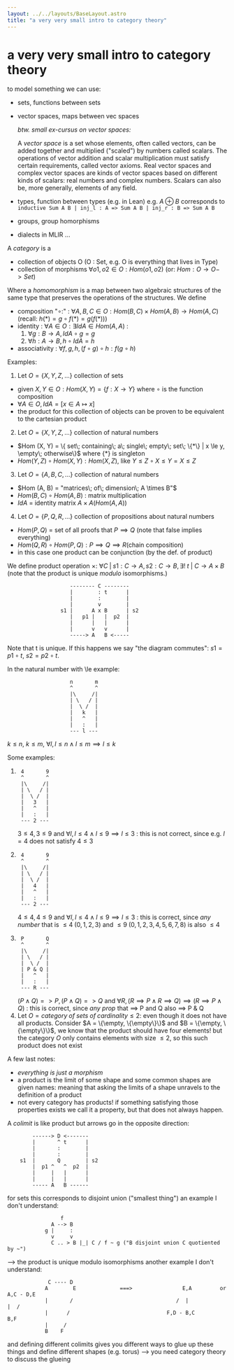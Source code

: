```yaml
---
layout: ../../layouts/BaseLayout.astro
title: "a very very small intro to category theory"
---
```

# a very very small intro to category theory
to model something we can use: 
- sets, functions between sets
- vector spaces, maps between vec spaces 

    *btw. small ex-cursus on vector spaces:*

    A *vector space* is a set whose elements, often called vectors, can be added together and multiplied ("scaled") by numbers called scalars. 
    The operations of vector addition and scalar multiplication must satisfy certain requirements, called vector axioms. 
    Real vector spaces and complex vector spaces are kinds of vector spaces based on different kinds of scalars: real numbers and complex numbers. 
    Scalars can also be, more generally, elements of any field.
- types, function between types (e.g. in Lean)
    e.g. $A \oplus B$ corresponds to 
        ```
        inductive Sum A B
                        | inj_l : A => Sum A B
                        | inj_r : B => Sum A B
        ```
- groups, group homorphisms
- dialects in MLIR
...

A *category* is a 
- collection of objects O (O : Set, e.g. O is everything that lives in Type)
- collection of morphisms $\forall o1, o2 \in O : Hom(o1, o2)$ (or: $Hom: O \rightarrow O -> Set$)

Where a *homomorphism* is a map between two algebraic structures of the same type that preserves the operations of the structures. 
We define
- composition "$\circ:$" : $\forall A, B, C \in O : Hom (B, C) \times Hom (A, B) \rightarrow Hom (A, C)$ (recall: $h (*) = g \circ f (*) = g(f(*))$)
- identity : $\forall A \in O : \exists IdA \in Hom (A, A)$ : 
    1. $\forall g: B \rightarrow A, IdA \circ g = g$
    2. $\forall h: A \rightarrow B, h \circ IdA = h$
- associativity : $\forall f, g, h, (f \circ g) \circ h : f (g \circ h)$

Examples:

1. Let $O = \{X, Y, Z, ...\}$ collection of sets 
- given $X, Y \in O : Hom (X, Y) = \{f : X \rightarrow Y\}$ where $\circ$ is the function composition
- $\forall A \in O, IdA = [x \in A \mapsto x ]$
- the product for this collection of objects can be proven to be equivalent to the cartesian product
2. Let $O = \{X, Y, Z, ...\}$ collection of natural numbers
- $Hom (X, Y) = \{ set\; containing\; a\; single\; empty\; set\; \{*\} | x \le y, \empty\; otherwise\}$ where $\{*\}$ is singleton
- $Hom (Y, Z) \circ Hom (X, Y) : Hom (X, Z)$, like $Y \le Z \circ X \le Y = X \le Z$
3. Let $O = \{A, B, C, ...\}$ collection of natural numbers
- $Hom (A, B) = "matrices\; of\; dimension\; A \times B"$
- $Hom (B, C) \circ Hom (A, B)$ : matrix multiplication
- $IdA$ = identity matrix $A \times A (Hom (A, A))$
4. Let $O = \{P, Q, R, ...\}$ collection of propositions about natural numbers
- $Hom (P, Q)$ = set of all proofs that $P \implies Q$ (note that false implies everything)
- $Hom (Q, R) \circ Hom (P, Q) : P \implies Q \implies R$(chain composition)
- in this case one product can be conjunction (by the def. of product)


We define product operation $\times$: $\forall C \;|\; s1 : C \rightarrow A, s2 : C \rightarrow B, \exists!\; t \:|\: C \rightarrow A \times B$ (note that the product is unique *modulo* isomorphisms.)
```
                    -------- C --------
                    |        : t      |              
                    |        :        |              
                    |        v        |              
                 s1 |      A x B      | s2                
                    |   p1 |   |  p2  |              
                    |      |   |      |
                    |      v   v      |
                    -----> A   B <-----
```
Note that t is unique. If this happens we say "the diagram commutes": $s1 = p1 \circ t$, $s2 = p2 \circ t$.

In the natural number with \le  example:
```
                    n       m   
                    ^       ^    
                    |\     /|       
                    | \   / |       
                    |  \ /  |
                    |   k   |
                    |   ^   |
                    |   :   |
                    --- l ---
```
$k \le n$, $k \le m$, $\forall l, l \le n \land l \le m \implies l \le k$

Some examples:

1. 
    ```
     4       9       
     ^       ^    
     |\     /|       
     | \   / |       
     |  \ /  |
     |   3   |
     |   ^   |
     |   :   |
     --- 2 ---
    ```
    $3 \le 4, 3 \le 9$ and $\forall l, l \le 4 \land l \le 9 \implies l \le 3$ : this is not correct, since e.g. $l = 4$ does not satisfy $4 \le 3$
2. 
    ```
     4       9     
     ^       ^    
     |\     /|       
     | \   / |       
     |  \ /  |         
     |   4   |
     |   ^   |
     |   :   |
     --- 2 ---
    ```
    $4 \le 4, 4 \le 9$ and $\forall l, l \le 4 \land l \le 9 \implies l \le 3$ : this is correct, since *any number* that is $\le 4\; (0, 1, 2, 3)$
  and $\le 9\; (0, 1, 2, 3, 4, 5, 6, 7, 8)$ is also $\le 4$    
3.          
    ```
     P       Q    
     ^       ^    
     |\     /|       
     | \   / |       
     |  \ /  |        
     | P & Q |
     |   ^   |
     |   :   |
     --- R ---
    ```
    $(P \land Q) => P, (P \land Q) => Q$ and $\forall R, (R \implies P \land R \implies Q) \implies (R \implies P \land Q)$ : this is correct, since *any prop* that $\implies$ P and Q also $\implies$ P & Q
4. Let $O = category\; of\; sets\; of\; cardinality \le 2$: even though it does not have all products. 
    Consider $A = \{\empty, \{\empty\}\}$ and $B = \{\empty, \{\empty\}\}$, we know that the product should have four elements! 
    but the category $O$ only contains elements with size $\le 2$, so this such product does not exist


A few last notes:
- *everything is just a morphism*
- a product is the limit of some shape and some common shapes are given names: meaning that asking the limits of a shape unravels to the definition of a product
- not every category has products! if something satisfying those properties exists we call it a property, but that does not always happen.



A *colimit* is like product but arrows go in the opposite direction:
```
        ------> D <-------
        |       ^ t      |
        |       :        |
        |       :        |
    s1  |       Q        | s2
        |  p1 ^   ^  p2  |
        |     |   |      |
        |     |   |      |
        ----- A   B ------
```
for sets this corresponds to disjoint union ("smallest thing")
an example I don't understand:
```
                 f
              A --> B
            g |     :
              v     v
              C .. > B |_| C / f ~ g ("B disjoint union C quotiented by ~")
```
--> the product is unique modulo isomorphisms
another example I don't understand:
```
             C ---- D
            A        E              ===>                E,A         or          A,C - D,E
            |       /                                 /  |                       |  /
            |      /                               F,D - B,C                     B,F
            |     /
            B    F
```
and defining different colimits gives you different ways to glue up these things and define different shapes (e.g. torus)
--> you need category theory to discuss the glueing
